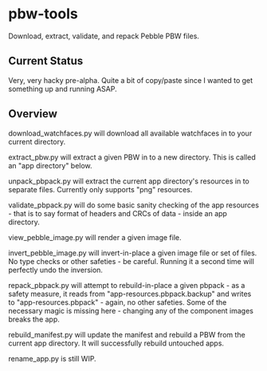 pbw-tools
=========

Download, extract, validate, and repack Pebble PBW files.

Current Status
--------------

Very, very hacky pre-alpha. Quite a bit of copy/paste since I wanted to get something up and running ASAP.

Overview
--------

download_watchfaces.py will download all available watchfaces in to your current directory.

extract_pbw.py will extract a given PBW in to a new directory. This is called an "app directory" below.

unpack_pbpack.py will extract the current app directory's resources in to separate files. Currently only supports "png" resources.

validate_pbpack.py will do some basic sanity checking of the app resources - that is to say format of headers and CRCs of data - inside an app directory.

view_pebble_image.py will render a given image file.

invert_pebble_image.py will invert-in-place a given image file or set of files. No type checks or other safeties - be careful. Running it a second time will perfectly undo the inversion.

repack_pbpack.py will attempt to rebuild-in-place a given pbpack - as a safety measure, it reads from "app-resources.pbpack.backup" and writes to "app-resources.pbpack" - again, no other safeties. Some of the necessary magic is missing here - changing any of the component images breaks the app.

rebuild_manifest.py will update the manifest and rebuild a PBW from the current app directory. It will successfully rebuild untouched apps.

rename_app.py is still WIP.